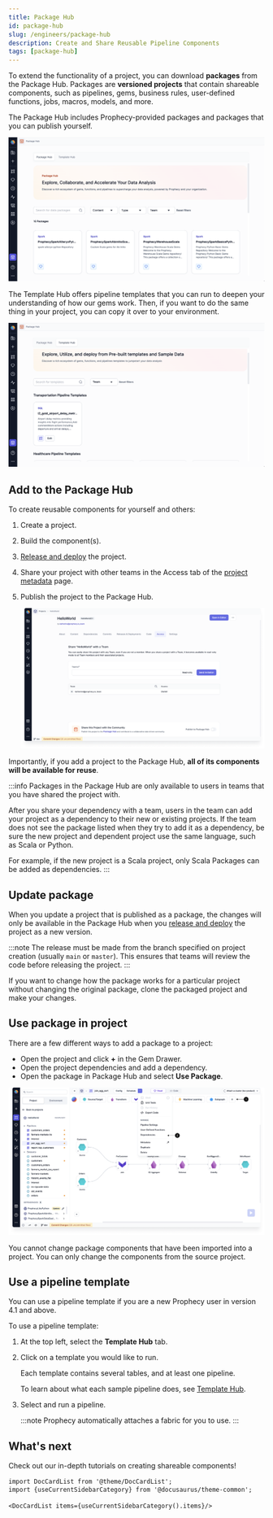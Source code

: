 ```yaml
---
title: Package Hub
id: package-hub
slug: /engineers/package-hub
description: Create and Share Reusable Pipeline Components
tags: [package-hub]
---
```


To extend the functionality of a project, you can download **packages** from the Package Hub. Packages are **versioned projects** that contain shareable components, such as pipelines, gems, business rules, user-defined functions, jobs, macros, models, and more.

The Package Hub includes Prophecy-provided packages and packages that you can publish yourself.

![Package Hub landing page](img/package-hub.png)

The Template Hub offers pipeline templates that you can run to deepen your understanding of how our gems work. Then, if you want to do the same thing in your project, you can copy it over to your environment.

![Template Hub landing page](img/template-hub.png)

## Add to the Package Hub

To create reusable components for yourself and others:

1. Create a project.

1. Build the component(s).

1. [Release and deploy](/engineers/deployment) the project.

1. Share your project with other teams in the Access tab of the [project metadata](docs/getting-started/concepts/project.md) page.

1. Publish the project to the Package Hub.

   ![Publish to Package Hub](img/package-hub-publish.png)

Importantly, if you add a project to the Package Hub, **all of its components will be available for reuse**.

:::info
Packages in the Package Hub are only available to users in teams that you have shared the project with.

After you share your dependency with a team, users in the team can add your project as a dependency to their new or existing projects. If the team does not see the package listed when they try to add it as a dependency, be sure the new project and dependent project use the same language, such as Scala or Python.

For example, if the new project is a Scala project, only Scala Packages can be added as dependencies.
:::

## Update package

When you update a project that is published as a package, the changes will only be available in the Package Hub when you [release and deploy](/engineers/deployment) the project as a new version.

:::note
The release must be made from the branch specified on project creation (usually `main` or `master`). This ensures that teams will review the code before releasing the project.
:::

If you want to change how the package works for a particular project without changing the original package, clone the packaged project and make your changes.

## Use package in project

There are a few different ways to add a package to a project:

- Open the project and click **+** in the Gem Drawer.
- Open the project dependencies and add a dependency.
- Open the package in Package Hub and select **Use Package**.

![Import from Package Hub](img/package-hub-import.png)

You cannot change package components that have been imported into a project. You can only change the components from the source project.

## Use a pipeline template

You can use a pipeline template if you are a new Prophecy user in version 4.1 and above.

To use a pipeline template:

1. At the top left, select the **Template Hub** tab.

1. Click on a template you would like to run.

   Each template contains several tables, and at least one pipeline.

   To learn about what each sample pipeline does, see [Template Hub](/analysts/template-hub).

1. Select and run a pipeline.

   :::note
   Prophecy automatically attaches a fabric for you to use.
   :::

## What's next

Check out our in-depth tutorials on creating shareable components!

```mdx-code-block
import DocCardList from '@theme/DocCardList';
import {useCurrentSidebarCategory} from '@docusaurus/theme-common';

<DocCardList items={useCurrentSidebarCategory().items}/>
```
